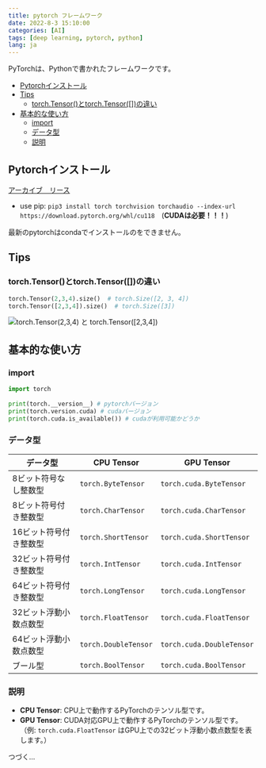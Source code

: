```yaml
---
title: pytorch フレームワーク
date: 2022-8-3 15:10:00
categories: [AI]
tags: [deep learning, pytorch, python]
lang: ja
---
```


PyTorchは、Pythonで書かれたフレームワークです。

- [Pytorchインストール](#pytorchインストール)
- [Tips](#tips)
  - [torch.Tensor()とtorch.Tensor(\[\])の違い](#torchtensorとtorchtensorの違い)
- [基本的な使い方](#基本的な使い方)
  - [import](#import)
  - [データ型](#データ型)
  - [説明](#説明)


## Pytorchインストール

[アーカイブ　リース](https://pytorch.org/get-started/previous-versions)

- use pip: `pip3 install torch torchvision torchaudio --index-url https://download.pytorch.org/whl/cu118`　(**CUDAは必要！！！**)

最新のpytorchはcondaでインストールのをできません。

## Tips
### torch.Tensor()とtorch.Tensor([])の違い
```python
torch.Tensor(2,3,4).size()  # torch.Size([2, 3, 4])
torch.Tensor([2,3,4]).size()  # torch.Size([3])
```
![torch.Tensor(2,3,4) と torch.Tensor([2,3,4])](/assert/dl_pytorch/image/torch_tensor.png)

## 基本的な使い方

### import

```python
import torch
 
print(torch.__version__) # pytorchバージョン
print(torch.version.cuda) # cudaバージョン
print(torch.cuda.is_available()) # cudaが利用可能かどうか
```

### データ型

| データ型               | CPU Tensor           | GPU Tensor                |
| ---------------------- | -------------------- | ------------------------- |
| 8ビット符号なし整数型  | `torch.ByteTensor`   | `torch.cuda.ByteTensor`   |
| 8ビット符号付き整数型  | `torch.CharTensor`   | `torch.cuda.CharTensor`   |
| 16ビット符号付き整数型 | `torch.ShortTensor`  | `torch.cuda.ShortTensor`  |
| 32ビット符号付き整数型 | `torch.IntTensor`    | `torch.cuda.IntTensor`    |
| 64ビット符号付き整数型 | `torch.LongTensor`   | `torch.cuda.LongTensor`   |
| 32ビット浮動小数点数型 | `torch.FloatTensor`  | `torch.cuda.FloatTensor`  |
| 64ビット浮動小数点数型 | `torch.DoubleTensor` | `torch.cuda.DoubleTensor` |
| ブール型               | `torch.BoolTensor`   | `torch.cuda.BoolTensor`   |

### 説明
- **CPU Tensor**: CPU上で動作するPyTorchのテンソル型です。
- **GPU Tensor**: CUDA対応GPU上で動作するPyTorchのテンソル型です。  
  （例: `torch.cuda.FloatTensor` はGPU上での32ビット浮動小数点数型を表します。）


つづく...